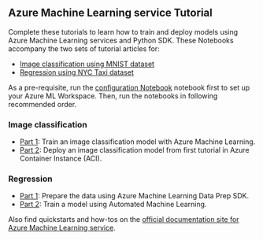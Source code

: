 ## Azure Machine Learning service Tutorial

Complete these tutorials to learn how to train and deploy models using Azure Machine Learning services and Python SDK. These Notebooks accompany the
two sets of tutorial articles for:

 * [Image classification using MNIST dataset](https://docs.microsoft.com/en-us/azure/machine-learning/service/tutorial-train-models-with-aml)
 * [Regression using NYC Taxi dataset](https://docs.microsoft.com/en-us/azure/machine-learning/service/tutorial-data-prep)

As a pre-requisite, run the [configuration Notebook](../configuration.ipynb) notebook first to set up your Azure ML Workspace. Then, run the notebooks in following recommended order.

### Image classification

 * [Part 1](img-classification-part1-training.ipynb): Train an image classification model with Azure Machine Learning.
 * [Part 2](img-classification-part2-deploy.ipynb): Deploy an image classification model from first tutorial in Azure Container Instance (ACI).

 ### Regression
 * [Part 1](regression-part1-data-prep.ipynb): Prepare the data using Azure Machine Learning Data Prep SDK. 
 * [Part 2](regression-part2-automated-ml.ipynb): Train a model using Automated Machine Learning.

 Also find quickstarts and how-tos on the [official documentation site for Azure Machine Learning service](https://docs.microsoft.com/en-us/azure/machine-learning/service/).
